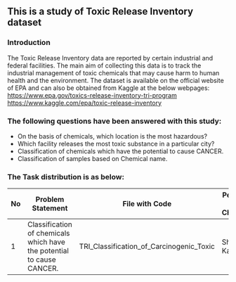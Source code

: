 ## This is a study of Toxic Release Inventory dataset

### Introduction

The Toxic Release Inventory data are reported by certain industrial and federal facilities. The main aim of collecting this data is to track the industrial management of toxic chemicals that may cause harm to human health and the environment.
The dataset is available on the official website of EPA and can also be obtained from Kaggle at the below webpages:<br>
https://www.epa.gov/toxics-release-inventory-tri-program<br>
https://www.kaggle.com/epa/toxic-release-inventory

### The following questions have been answered with this study:

*  On the basis of chemicals, which location is the most hazardous?
*  Which facility releases the most toxic substance in a particular city?
*  Classification of chemicals which have the potential to cause CANCER.
*  Classification of samples based on Chemical name.

### The Task distribution is as below:

|    No     |                           Problem Statement                           |             File with Code               | Person In Charge |
| --------- | --------------------------------------------------------------------- | ---------------------------------------- | -----------------|
|     1     | Classification of chemicals which have the potential to cause CANCER. | TRI_Classification_of_Carcinogenic_Toxic |  Shailja Kartik  |

